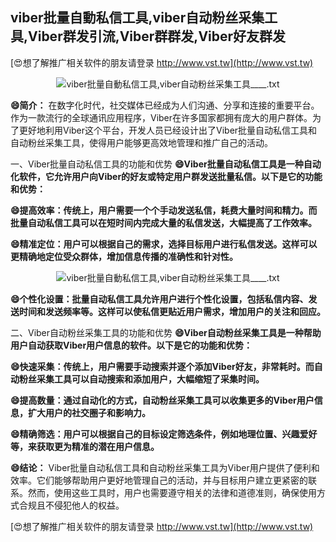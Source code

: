 ## **viber批量自動私信工具,viber自动粉丝采集工具,Viber群发引流,Viber群群发,Viber好友群发**

[😍想了解推广相关软件的朋友请登录 http://www.vst.tw](http://www.vst.tw)

 <center><img src="https://vst.tw/MP4/tuiguang/png/8.png" alt="viber批量自動私信工具,viber自动粉丝采集工具____.txt"></center>

**😄简介：**
在数字化时代，社交媒体已经成为人们沟通、分享和连接的重要平台。作为一款流行的全球通讯应用程序，Viber在许多国家都拥有庞大的用户群体。为了更好地利用Viber这个平台，开发人员已经设计出了Viber批量自动私信工具和自动粉丝采集工具，使得用户能够更高效地管理和推广自己的活动。

一、Viber批量自动私信工具的功能和优势
**😄Viber批量自动私信工具是一种自动化软件，它允许用户向Viber的好友或特定用户群发送批量私信。以下是它的功能和优势：**

**😄提高效率：传统上，用户需要一个个手动发送私信，耗费大量时间和精力。而批量自动私信工具可以在短时间内完成大量的私信发送，大幅提高了工作效率。**

**😄精准定位：用户可以根据自己的需求，选择目标用户进行私信发送。这样可以更精确地定位受众群体，增加信息传播的准确性和针对性。**

 <center><img src="https://vst.tw/MP4/tuiguang/png/7.png" alt="viber批量自動私信工具,viber自动粉丝采集工具____.txt"></center>

**😄个性化设置：批量自动私信工具允许用户进行个性化设置，包括私信内容、发送时间和发送频率等。这样可以使私信更贴近用户需求，增加用户的关注和回应。**

二、Viber自动粉丝采集工具的功能和优势
**😄Viber自动粉丝采集工具是一种帮助用户自动获取Viber用户信息的软件。以下是它的功能和优势：**

**😄快速采集：传统上，用户需要手动搜索并逐个添加Viber好友，非常耗时。而自动粉丝采集工具可以自动搜索和添加用户，大幅缩短了采集时间。**

**😄提高数量：通过自动化的方式，自动粉丝采集工具可以收集更多的Viber用户信息，扩大用户的社交圈子和影响力。**

**😄精确筛选：用户可以根据自己的目标设定筛选条件，例如地理位置、兴趣爱好等，来获取更为精准的潜在用户信息。**

**😄结论：**
Viber批量自动私信工具和自动粉丝采集工具为Viber用户提供了便利和效率。它们能够帮助用户更好地管理自己的活动，并与目标用户建立更紧密的联系。然而，使用这些工具时，用户也需要遵守相关的法律和道德准则，确保使用方式合规且不侵犯他人的权益。

[😍想了解推广相关软件的朋友请登录 http://www.vst.tw](http://www.vst.tw)



